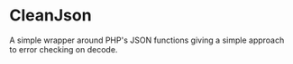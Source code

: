 # CleanJson
A simple wrapper around PHP's JSON functions giving a simple approach to error checking on decode.
